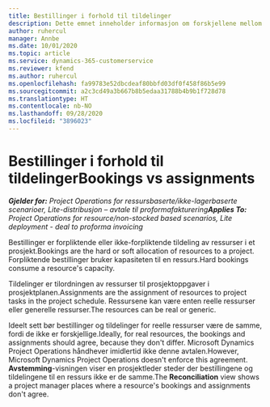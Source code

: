 ```yaml
---
title: Bestillinger i forhold til tildelinger
description: Dette emnet inneholder informasjon om forskjellene mellom ressursbestillinger og ressurstildelinger.
author: ruhercul
manager: Annbe
ms.date: 10/01/2020
ms.topic: article
ms.service: dynamics-365-customerservice
ms.reviewer: kfend
ms.author: ruhercul
ms.openlocfilehash: fa99783e52dbcdeaf80bbfd03df0f458f86b5e99
ms.sourcegitcommit: a2c3cd49a3b667b8b5edaa31788b4b9b1f728d78
ms.translationtype: HT
ms.contentlocale: nb-NO
ms.lasthandoff: 09/28/2020
ms.locfileid: "3896023"
---
```

# <a name="bookings-vs-assignments"></a><span data-ttu-id="b3cad-103">Bestillinger i forhold til tildelinger</span><span class="sxs-lookup"><span data-stu-id="b3cad-103">Bookings vs assignments</span></span>

<span data-ttu-id="b3cad-104">_**Gjelder for:** Project Operations for ressursbaserte/ikke-lagerbaserte scenarioer, Lite-distribusjon – avtale til proformafakturering_</span><span class="sxs-lookup"><span data-stu-id="b3cad-104">_**Applies To:** Project Operations for resource/non-stocked based scenarios, Lite deployment - deal to proforma invoicing_</span></span>

<span data-ttu-id="b3cad-105">Bestillinger er forpliktende eller ikke-forpliktende tildeling av ressurser i et prosjekt.</span><span class="sxs-lookup"><span data-stu-id="b3cad-105">Bookings are the hard or soft allocation of resources to a project.</span></span> <span data-ttu-id="b3cad-106">Forpliktende bestillinger bruker kapasiteten til en ressurs.</span><span class="sxs-lookup"><span data-stu-id="b3cad-106">Hard bookings consume a resource's capacity.</span></span> 

<span data-ttu-id="b3cad-107">Tildelinger er tilordningen av ressurser til prosjektoppgaver i prosjektplanen.</span><span class="sxs-lookup"><span data-stu-id="b3cad-107">Assignments are the assignment of resources to project tasks in the project schedule.</span></span> <span data-ttu-id="b3cad-108">Ressursene kan være enten reelle ressurser eller generelle ressurser.</span><span class="sxs-lookup"><span data-stu-id="b3cad-108">The resources can be real or generic.</span></span> 

<span data-ttu-id="b3cad-109">Ideelt sett bør bestillinger og tildelinger for reelle ressurser være de samme, fordi de ikke er forskjellige.</span><span class="sxs-lookup"><span data-stu-id="b3cad-109">Ideally, for real resources, the bookings and assignments should agree, because they don't differ.</span></span> <span data-ttu-id="b3cad-110">Microsoft Dynamics Project Operations håndhever imidlertid ikke denne avtalen.</span><span class="sxs-lookup"><span data-stu-id="b3cad-110">However, Microsoft Dynamics Project Operations doesn't enforce this agreement.</span></span> <span data-ttu-id="b3cad-111">**Avstemming**-visningen viser en prosjektleder steder der bestillingene og tildelingene til en ressurs ikke er de samme.</span><span class="sxs-lookup"><span data-stu-id="b3cad-111">The **Reconciliation** view shows a project manager places where a resource's bookings and assignments don't agree.</span></span>
